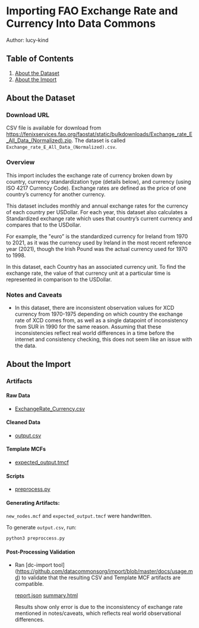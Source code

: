 # Importing FAO Exchange Rate and Currency Into Data Commons

Author: lucy-kind

## Table of Contents

1. [About the Dataset](#about-the-dataset)
1. [About the Import](#about-the-import)

## About the Dataset


### Download URL

CSV file is available for download from https://fenixservices.fao.org/faostat/static/bulkdownloads/Exchange_rate_E_All_Data_(Normalized).zip.
The dataset is called `Exchange_rate_E_All_Data_(Normalized).csv`.

### Overview

This import includes the exchange rate of currency broken down by country, currency standardization type (details below), and currency (using ISO 4217 Currency Code). Exchange rates are defined as the price of one country’s currency for another currency. 

This dataset includes monthly and annual exchange rates for the currency of each country per USDollar. For each year, this dataset also calculates a Standardized exchange rate which uses that country’s current currency and compares that to the USDollar.

For example, the "euro” is the standardized currency for Ireland from 1970 to 2021, as it was the currency used by Ireland in the most recent reference year (2021), though the Irish Pound was the actual currency used for 1970 to 1998.

In this dataset, each Country has an associated currency unit. To find the exchange rate, the value of that currency unit at a particular time is represented in comparison to the USDollar.

### Notes and Caveats

- In this dataset, there are inconsistent observation values for XCD currency from 1970-1975 depending on which country the exchange rate of XCD comes from, as well as a single datapoint of inconsistency from SUR in 1990 for the same reason. Assuming that these inconsistencies reflect real world differences in a time before the internet and consistency checking, this does not seem like an issue with the data.


## About the Import

### Artifacts

#### Raw Data
- [ExchangeRate_Currency.csv](ExchangeRate_Currency.csv)

#### Cleaned Data
- [output.csv](output.csv)

#### Template MCFs
- [expected_output.tmcf](expected_output.tmcf)

#### Scripts
- [preprocess.py](preprocess.py)


#### Generating Artifacts:

`new_nodes.mcf` and `expected_output.tmcf` were handwritten.

To generate `output.csv`, run:

```bash
python3 preproccess.py
```

#### Post-Processing Validation

- Ran [dc-import tool]
  (https://github.com/datacommonsorg/import/blob/master/docs/usage.md)
  to validate that the resulting CSV and Template MCF artifacts are
  compatible.

  [report.json](validation/report.json)
  [summary.html](validation/summary.html)

  Results show only error is due to the inconsistency of exchange rate mentioned in notes/caveats, which reflects real world observational differences.

